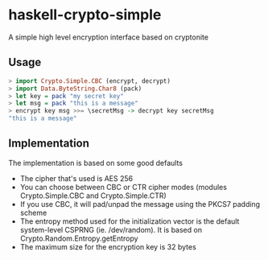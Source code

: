 # haskell-crypto-simple

A simple high level encryption interface based on cryptonite


## Usage

```haskell
> import Crypto.Simple.CBC (encrypt, decrypt) 
> import Data.ByteString.Char8 (pack)
> let key = pack "my secret key"
> let msg = pack "this is a message"
> encrypt key msg >>= \secretMsg -> decrypt key secretMsg
"this is a message"
```


## Implementation

The implementation is based on some good defaults

- The cipher that's used is AES 256
- You can choose between CBC or CTR cipher modes (modules Crypto.Simple.CBC and Crypto.Simple.CTR) 
- If you use CBC, it will pad/unpad the message using the PKCS7 padding scheme 
- The entropy method used for the initialization vector is the default system-level CSPRNG (ie. /dev/random). It is based on Crypto.Random.Entropy.getEntropy
- The maximum size for the encryption key is 32 bytes
